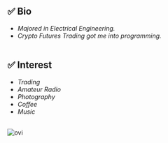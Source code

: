## ✅ Bio
- *Majored in Electrical Engineering.*
- *Crypto Futures Trading got me into programming.*<br><br>

## ✅ Interest
- *Trading*
- *Amateur Radio*
- *Photography*
- *Coffee*
- *Music*<br><br>

<img src="https://github-readme-stats.vercel.app/api/top-langs?username=2perday&show_icons=true&locale=en&layout=compact&theme=chartreuse-dark" alt="ovi" />
